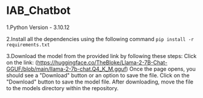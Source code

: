 # IAB_Chatbot

1.Python Version - 3.10.12

2.Install all the dependencies using the following command `pip install -r requirements.txt`

3.Download the model from the provided link by following these steps:
    Click on the link: (https://huggingface.co/TheBloke/Llama-2-7B-Chat-GGUF/blob/main/llama-2-7b-chat.Q4_K_M.gguf)
    Once the page opens, you should see a "Download" button or an option to save the file.
    Click on the "Download" button to save the model file.
    After downloading, move the file to the models directory within the repository.
